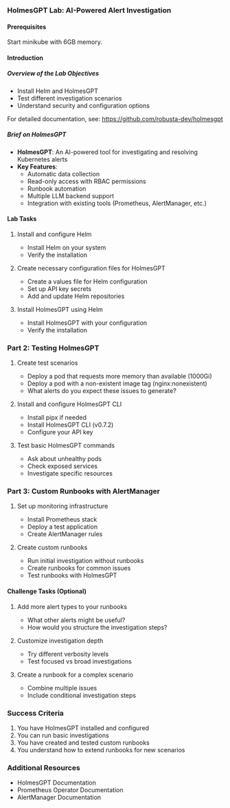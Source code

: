 ### HolmesGPT Lab: AI-Powered Alert Investigation

#### Prerequisites

Start minikube with 6GB memory.

#### Introduction

##### **Overview of the Lab Objectives**
- Install Helm and HolmesGPT
- Test different investigation scenarios
- Understand security and configuration options

For detailed documentation, see: https://github.com/robusta-dev/holmesgpt

##### **Brief on HolmesGPT**
- **HolmesGPT**: An AI-powered tool for investigating and resolving Kubernetes alerts
- **Key Features**:
  - Automatic data collection
  - Read-only access with RBAC permissions
  - Runbook automation
  - Multiple LLM backend support
  - Integration with existing tools (Prometheus, AlertManager, etc.)

#### Lab Tasks

1. Install and configure Helm
   - Install Helm on your system
   - Verify the installation

2. Create necessary configuration files for HolmesGPT
   - Create a values file for Helm configuration
   - Set up API key secrets
   - Add and update Helm repositories

3. Install HolmesGPT using Helm
   - Install HolmesGPT with your configuration
   - Verify the installation

### Part 2: Testing HolmesGPT

1. Create test scenarios
   - Deploy a pod that requests more memory than available (1000Gi)
   - Deploy a pod with a non-existent image tag (nginx:nonexistent)
   - What alerts do you expect these issues to generate?

2. Install and configure HolmesGPT CLI
   - Install pipx if needed
   - Install HolmesGPT CLI (v0.7.2)
   - Configure your API key

3. Test basic HolmesGPT commands
   - Ask about unhealthy pods
   - Check exposed services
   - Investigate specific resources

### Part 3: Custom Runbooks with AlertManager

1. Set up monitoring infrastructure
   - Install Prometheus stack
   - Deploy a test application
   - Create AlertManager rules

2. Create custom runbooks
   - Run initial investigation without runbooks
   - Create runbooks for common issues
   - Test runbooks with HolmesGPT

#### Challenge Tasks (Optional)

1. Add more alert types to your runbooks
   - What other alerts might be useful?
   - How would you structure the investigation steps?

2. Customize investigation depth
   - Try different verbosity levels
   - Test focused vs broad investigations

3. Create a runbook for a complex scenario
   - Combine multiple issues
   - Include conditional investigation steps

### Success Criteria

1. You have HolmesGPT installed and configured
2. You can run basic investigations
3. You have created and tested custom runbooks
4. You understand how to extend runbooks for new scenarios

### Additional Resources
- HolmesGPT Documentation
- Prometheus Operator Documentation
- AlertManager Documentation